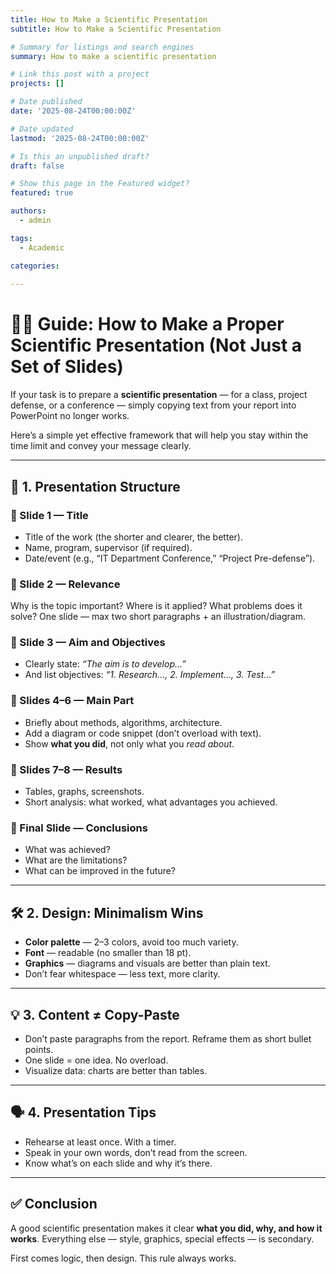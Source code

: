 ```yaml
---
title: How to Make a Scientific Presentation
subtitle: How to Make a Scientific Presentation

# Summary for listings and search engines
summary: How to make a scientific presentation

# Link this post with a project
projects: []

# Date published
date: '2025-08-24T00:00:00Z'

# Date updated
lastmod: '2025-08-24T00:00:00Z'

# Is this an unpublished draft?
draft: false

# Show this page in the Featured widget?
featured: true

authors:
  - admin

tags:
  - Academic

categories:
  
---
```


# 🧑‍💻 Guide: How to Make a Proper Scientific Presentation (Not Just a Set of Slides)

If your task is to prepare a **scientific presentation** — for a class, project defense, or a conference — simply copying text from your report into PowerPoint no longer works.  

Here’s a simple yet effective framework that will help you stay within the time limit and convey your message clearly.  

---

## 🧱 1. Presentation Structure

### 🔹 Slide 1 — Title  
- Title of the work (the shorter and clearer, the better).  
- Name, program, supervisor (if required).  
- Date/event (e.g., “IT Department Conference,” “Project Pre-defense”).  

### 🔹 Slide 2 — Relevance  
Why is the topic important? Where is it applied? What problems does it solve? One slide — max two short paragraphs + an illustration/diagram.  

### 🔹 Slide 3 — Aim and Objectives  
- Clearly state: *“The aim is to develop…”*  
- And list objectives: *“1. Research…, 2. Implement…, 3. Test…”*  

### 🔹 Slides 4–6 — Main Part  
- Briefly about methods, algorithms, architecture.  
- Add a diagram or code snippet (don’t overload with text).  
- Show **what you did**, not only what you *read about*.  

### 🔹 Slides 7–8 — Results  
- Tables, graphs, screenshots.  
- Short analysis: what worked, what advantages you achieved.  

### 🔹 Final Slide — Conclusions  
- What was achieved?  
- What are the limitations?  
- What can be improved in the future?  

---

## 🛠 2. Design: Minimalism Wins

- **Color palette** — 2–3 colors, avoid too much variety.  
- **Font** — readable (no smaller than 18 pt).  
- **Graphics** — diagrams and visuals are better than plain text.  
- Don’t fear whitespace — less text, more clarity.  

---

## 💡 3. Content ≠ Copy-Paste  

- Don’t paste paragraphs from the report. Reframe them as short bullet points.  
- One slide = one idea. No overload.  
- Visualize data: charts are better than tables.  

---

## 🗣 4. Presentation Tips  

- Rehearse at least once. With a timer.  
- Speak in your own words, don’t read from the screen.  
- Know what’s on each slide and why it’s there.  

---

## ✅ Conclusion  

A good scientific presentation makes it clear **what you did, why, and how it works**. Everything else — style, graphics, special effects — is secondary.  

First comes logic, then design. This rule always works.  

